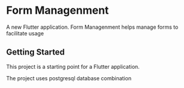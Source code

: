 # Form Managenment

A new Flutter application.
Form Managenment helps manage forms to facilitate usage

## Getting Started

This project is a starting point for a Flutter application.

The project uses postgresql database combination
